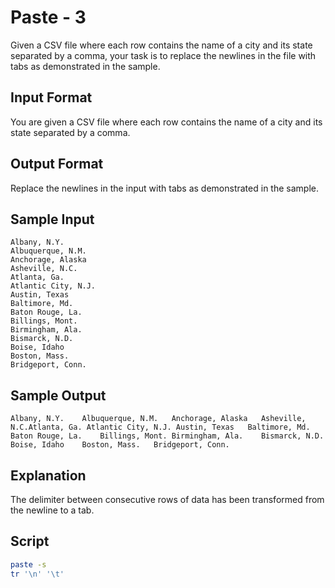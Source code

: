 # Paste - 3
Given a CSV file where each row contains the name of a city and its state separated by a comma, your task is to replace the newlines in the file with tabs as demonstrated in the sample.

## Input Format

You are given a CSV file where each row contains the name of a city and its state separated by a comma.

## Output Format

Replace the newlines in the input with tabs as demonstrated in the sample.

## Sample Input

    Albany, N.Y.
    Albuquerque, N.M.
    Anchorage, Alaska
    Asheville, N.C.
    Atlanta, Ga.
    Atlantic City, N.J.
    Austin, Texas
    Baltimore, Md.
    Baton Rouge, La.
    Billings, Mont.
    Birmingham, Ala.
    Bismarck, N.D.
    Boise, Idaho
    Boston, Mass.
    Bridgeport, Conn.
## Sample Output

    Albany, N.Y.    Albuquerque, N.M.   Anchorage, Alaska   Asheville, N.C.Atlanta, Ga. Atlantic City, N.J. Austin, Texas   Baltimore, Md.  Baton Rouge, La.    Billings, Mont. Birmingham, Ala.    Bismarck, N.D.  Boise, Idaho    Boston, Mass.   Bridgeport, Conn.
## Explanation

The delimiter between consecutive rows of data has been transformed from the newline to a tab.

## Script 

```bash
paste -s
tr '\n' '\t'
```
